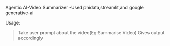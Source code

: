Agentic AI-Video Summarizer
-Used phidata,streamlit,and google generative-ai

Usage:
>Take user prompt about the video(Eg:Summarise Video)
>Gives output accordingly 
